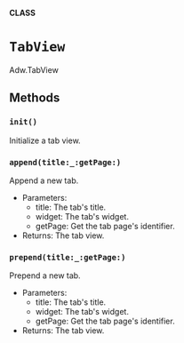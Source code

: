 **CLASS**

# `TabView`

Adw.TabView

## Methods
### `init()`

Initialize a tab view.

### `append(title:_:getPage:)`

Append a new tab.
- Parameters:
  - title: The tab's title.
  - widget: The tab's widget.
  - getPage: Get the tab page's identifier.
- Returns: The tab view.

### `prepend(title:_:getPage:)`

Prepend a new tab.
- Parameters:
  - title: The tab's title.
  - widget: The tab's widget.
  - getPage: Get the tab page's identifier.
- Returns: The tab view.
